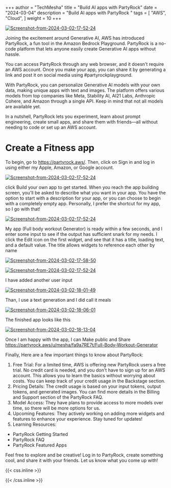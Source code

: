 +++
author = "TechMesha"
title = "Build AI apps with PartyRock"
date = "2024-03-04"
description = "Build AI apps with PartyRock "
tags = [
    "AWS",
    "Cloud",
]
weight = 10
+++

<a href="https://ibb.co/WP6hCZD"><img src="https://d2908q01vomqb2.cloudfront.net/da4b9237bacccdf19c0760cab7aec4a8359010b0/2023/11/14/pr_front_1.png" alt="Screenshot-from-2024-03-02-17-52-24" border="0"></a>


Joining the excitement around Generative AI, AWS has introduced PartyRock, a fun tool in the Amazon Bedrock Playground. PartyRock is a no-code platform that lets anyone easily create Generative AI apps without hassle.

You can access PartyRock through any web browser, and it doesn't require an AWS account. Once you make your app, you can share it by generating a link and post it on social media using #partyrockplayground.

With PartyRock, you can personalize Generative AI models with your own data, making unique apps with text and images. The platform offers various models from top companies like Meta, Stability AI, AI21 Labs, Anthropic Cohere, and Amazon through a single API. Keep in mind that not all models are available yet.

In a nutshell, PartyRock lets you experiment, learn about prompt engineering, create small apps, and share them with friends—all without needing to code or set up an AWS account.

# Create a Fitness app 

To begin, go to https://partyrock.aws/. Then, click on Sign in and log in using either my Apple, Amazon, or Google account.

<a href="https://ibb.co/WP6hCZD"><img src="https://d2908q01vomqb2.cloudfront.net/da4b9237bacccdf19c0760cab7aec4a8359010b0/2023/11/14/pr_signin_2.png" alt="Screenshot-from-2024-03-02-17-52-24" border="0"></a>

click Build your own app to get started. When you reach the app building screen, you'll be asked to describe what you want in your app. You have the option to start with a description for your app, or you can choose to begin with a completely empty app. Personally, I prefer the shortcut for my app, so I go with that!

<a href="https://ibb.co/WP6hCZD"><img src="https://d2908q01vomqb2.cloudfront.net/da4b9237bacccdf19c0760cab7aec4a8359010b0/2023/11/14/pr_main_3.png" alt="Screenshot-from-2024-03-02-17-52-24" border="0"></a>

My app (Full body workout Generator) is ready within a few seconds, and I enter some input to see if the output has sufficient snark for my needs. I click the Edit icon on the first widget, and see that it has a title, loading text, and a default value. The title allows widgets to reference each other by name

<a href="https://imgbb.com/"><img src="https://i.ibb.co/D5WnFcc/Screenshot-from-2024-03-02-17-58-50.png" alt="Screenshot-from-2024-03-02-17-58-50" border="0"></a>

<a href="https://ibb.co/WP6hCZD"><img src="https://i.ibb.co/X3bQH1y/Screenshot-from-2024-03-02-17-52-24.png" alt="Screenshot-from-2024-03-02-17-52-24" border="0"></a>

I have added another user input  

<a href="https://imgbb.com/"><img src="https://i.ibb.co/1zjWNDq/Screenshot-from-2024-03-02-18-01-49.png" alt="Screenshot-from-2024-03-02-18-01-49" border="0"></a>

Than, I use a text generation and I did call it meals 

<a href="https://ibb.co/yNySftx"><img src="https://i.ibb.co/10q6v14/Screenshot-from-2024-03-02-18-06-01.png" alt="Screenshot-from-2024-03-02-18-06-01" border="0"></a>

The finished app looks like this 

<a href="https://ibb.co/B40B8SJ"><img src="https://i.ibb.co/VHfTXPG/Screenshot-from-2024-03-02-18-13-04.png" alt="Screenshot-from-2024-03-02-18-13-04" border="0"></a>

Once I am happy with the app, I can Make public and Share
https://partyrock.aws/u/mesha/fa9a7RE7t/Full-Body-Workout-Generator 

Finally, Here are a few important things to know about PartyRock: 

1. Free Trial: For a limited time, AWS is offering new PartyRock users a free trial. No credit card is needed, and you don't have to sign up for an AWS account. This allows you to learn the basics without worrying about costs. You can keep track of your credit usage in the Backstage section. 
2. Pricing Details: The credit usage is based on your input tokens, output tokens, and generated images. You can find more details in the Billing and Support section of the PartyRock FAQ. 
3. Model Access: They have plans to provide access to more models over time, so there will be more options for us. 
4. Upcoming Features: They actively working on adding more widgets and features to enhance your experience. Stay tuned for updates! 
5. Learning Resources: 
- PartyRock Getting Started 
- PartyRock FAQ 
- PartyRock Featured Apps 

Feel free to explore and be creative! Log in to PartyRock, create something cool, and share it with your friends. Let us know what you come up with! 



{{< css.inline >}}

<style>
.canon { background: white; width: 100%; height: auto; }
</style>

{{< /css.inline >}}
